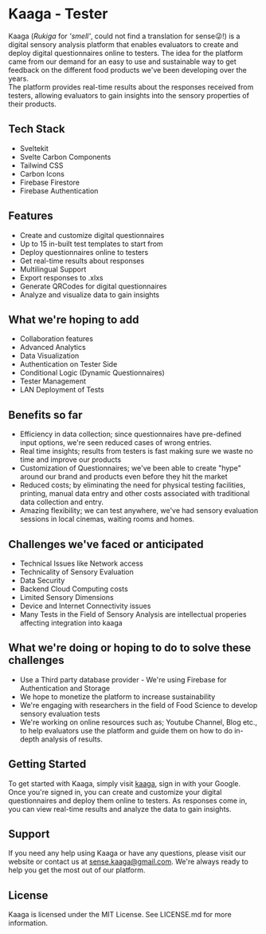 # Kaaga - Tester

Kaaga (_Rukiga_ for _'smell'_, could not find a translation for sense😜!) is a digital sensory analysis platform that enables evaluators to create and deploy digital questionnaires online to testers.
The idea for the platform came from our demand for an easy to use and sustainable way to get feedback on the different food products we've been developing over the years.  
The platform provides real-time results about the responses received from testers, allowing evaluators to gain insights into the sensory properties of their products.

## Tech Stack

- Sveltekit
- Svelte Carbon Components
- Tailwind CSS
- Carbon Icons
- Firebase Firestore
- Firebase Authentication

## Features

- Create and customize digital questionnaires
- Up to 15 in-built test templates to start from
- Deploy questionnaires online to testers
- Get real-time results about responses
- Multilingual Support
- Export responses to .xlxs
- Generate QRCodes for digital questionnaires
- Analyze and visualize data to gain insights

## What we're hoping to add

- Collaboration features
- Advanced Analytics
- Data Visualization
- Authentication on Tester Side
- Conditional Logic (Dynamic Questionnaires)
- Tester Management
- LAN Deployment of Tests

## Benefits so far

- Efficiency in data collection; since questionnaires have pre-defined input options, we're seen reduced cases of wrong entries.
- Real time insights; results from testers is fast making sure we waste no time and improve our products
- Customization of Questionnaires; we've been able to create "hype" around our brand and products even before they hit the market
- Reduced costs; by eliminating the need for physical testing facilities, printing, manual data entry and other costs associated with traditional data collection and entry.
- Amazing flexibility; we can test anywhere, we've had sensory evaluation sessions in local cinemas, waiting rooms and homes.

## Challenges we've faced or anticipated

- Technical Issues like Network access
- Technicality of Sensory Evaluation
- Data Security
- Backend Cloud Computing costs
- Limited Sensory Dimensions
- Device and Internet Connectivity issues
- Many Tests in the Field of Sensory Analysis are intellectual properies affecting integration into kaaga

## What we're doing or hoping to do to solve these challenges

- Use a Third party database provider - We're using Firebase for Authentication and Storage
- We hope to monetize the platform to increase sustainability
- We're engaging with researchers in the field of Food Science to develop sensory evaluation tests
- We're working on online resources such as; Youtube Channel, Blog etc., to help evaluators use the platform and guide them on how to do in-depth analysis of results.

## Getting Started

To get started with Kaaga, simply visit [kaaga](https://admin-kaaga.vercel.app), sign in with your Google. Once you're signed in, you can create and customize your digital questionnaires and deploy them online to testers. As responses come in, you can view real-time results and analyze the data to gain insights.

## Support

If you need any help using Kaaga or have any questions, please visit our website or contact us at [sense.kaaga@gmail.com](mailto:sense.kaaga@gmail.com). We're always ready to help you get the most out of our platform.

## License

Kaaga is licensed under the MIT License. See LICENSE.md for more information.
